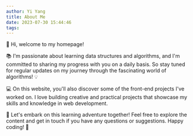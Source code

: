 ```yaml
---
author: Yi Yang
title: About Me
date: 2023-07-30 15:44:46
tags:
---
```

👋 Hi, welcome to my homepage!

📚 I'm passionate about learning data structures and algorithms, and I'm committed to sharing my progress with you on a daily basis. So stay tuned for regular updates on my journey through the fascinating world of algorithms! 💡

💻 On this website, you'll also discover some of the front-end projects I've worked on. I love building creative and practical projects that showcase my skills and knowledge in web development.

🚀 Let's embark on this learning adventure together! Feel free to explore the content and get in touch if you have any questions or suggestions. Happy coding! 🌟